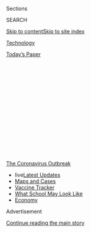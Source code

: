 <div id="app">

<div>

<div>

<div>

<div class="NYTAppHideMasthead css-1q2w90k e1suatyy0">

<div class="section css-ui9rw0 e1suatyy2">

<div class="css-eph4ug er09x8g0">

<div class="css-6n7j50">

</div>

<span class="css-1dv1kvn">Sections</span>

<div class="css-10488qs">

<span class="css-1dv1kvn">SEARCH</span>

</div>

[Skip to content](#site-content)[Skip to site
index](#site-index)

</div>

<div id="masthead-section-label" class="css-1wr3we4 eaxe0e00">

[Technology](https://www.nytimes.com/section/technology)

</div>

<div class="css-10698na e1huz5gh0">

</div>

</div>

<div id="masthead-bar-one" class="section hasLinks css-15hmgas e1csuq9d3">

<div class="css-uqyvli e1csuq9d0">

</div>

<div class="css-1uqjmks e1csuq9d1">

</div>

<div class="css-9e9ivx">

[](https://myaccount.nytimes.com/auth/login?response_type=cookie&client_id=vi)

</div>

<div class="css-1bvtpon e1csuq9d2">

[Today’s
Paper](https://www.nytimes.com/section/todayspaper)

</div>

</div>

</div>

</div>

<div data-aria-hidden="false">

<div id="site-content" data-role="main">

<div>

<div class="css-1aor85t" style="opacity:0.000000001;z-index:-1;visibility:hidden">

<div class="css-1hqnpie">

<div class="css-epjblv">

<span class="css-17xtcya">[Technology](/section/technology)</span><span class="css-x15j1o">|</span><span class="css-fwqvlz">How
the ‘Plandemic’ Movie and Its Falsehoods Spread Widely
Online</span>

</div>

<div class="css-k008qs">

<div class="css-1iwv8en">

<span class="css-18z7m18"></span>

<div>

</div>

</div>

<span class="css-1n6z4y">https://nyti.ms/2zVppXa</span>

<div class="css-1705lsu">

<div class="css-4xjgmj">

<div class="css-4skfbu" data-role="toolbar" data-aria-label="Social Media Share buttons, Save button, and Comments Panel with current comment count" data-testid="share-tools">

  - 
  - 
  - 
  - 
    
    <div class="css-6n7j50">
    
    </div>

  - 
  - 

</div>

</div>

</div>

</div>

</div>

</div>

<div id="NYT_TOP_BANNER_REGION" class="css-13pd83m">

<div>

<div id="styln-prism-menu-1592847958612" class="section interactive-content interactive-size-medium css-1edisqu">

<div class="css-17ih8de interactive-body">

<div id="scroll-container" class="css-1gj85ro">

[<span class="styln-title-wrap"><span class="css-1pje3qr">The
Coronavirus</span><span class="css-1pje3qr">
Outbreak</span></span>](https://www.nytimes.com/news-event/coronavirus?action=click&pgtype=Article&state=default&region=TOP_BANNER&context=storylines_menu)

  - <span class="css-kqxiym" data-emphasize="true">live</span>[Latest
    Updates](https://www.nytimes.com/2020/08/01/world/coronavirus-covid-19.html?action=click&pgtype=Article&state=default&region=TOP_BANNER&context=storylines_menu)
  - [Maps and
    Cases](https://www.nytimes.com/interactive/2020/us/coronavirus-us-cases.html?action=click&pgtype=Article&state=default&region=TOP_BANNER&context=storylines_menu)
  - [Vaccine
    Tracker](https://www.nytimes.com/interactive/2020/science/coronavirus-vaccine-tracker.html?action=click&pgtype=Article&state=default&region=TOP_BANNER&context=storylines_menu)
  - [What School May Look
    Like](https://www.nytimes.com/interactive/2020/07/29/us/schools-reopening-coronavirus.html?action=click&pgtype=Article&state=default&region=TOP_BANNER&context=storylines_menu)
  - [Economy](https://www.nytimes.com/live/2020/07/31/business/stock-market-today-coronavirus?action=click&pgtype=Article&state=default&region=TOP_BANNER&context=storylines_menu)

</div>

</div>

</div>

</div>

</div>

<div id="top-wrapper" class="css-1sy8kpn">

<div id="top-slug" class="css-l9onyx">

Advertisement

</div>

[Continue reading the main
story](#after-top)

<div class="ad top-wrapper" style="text-align:center;height:100%;display:block;min-height:250px">

<div id="top" class="place-ad" data-position="top" data-size-key="top">

</div>

</div>

<div id="after-top">

</div>

</div>

<div id="sponsor-wrapper" class="css-1hyfx7x">

<div id="sponsor-slug" class="css-19vbshk">

Supported by

</div>

[Continue reading the main
story](#after-sponsor)

<div id="sponsor" class="ad sponsor-wrapper" style="text-align:center;height:100%;display:block">

</div>

<div id="after-sponsor">

</div>

</div>

<div class="section meteredContent css-yw67de" name="articleBody" itemprop="articleBody">

<div class="css-1fanzo5 StoryBodyCompanionColumn">

<div class="css-53u6y8">

<div class="css-1vkm6nb ehdk2mb0">

# How the ‘Plandemic’ Movie and Its Falsehoods Spread Widely Online

</div>

</div>

</div>

<div id="plandemic-cumulative" class="section interactive-content interactive-size-scoop css-bvtwvj" data-id="100000007144757">

<div class="css-17ih8de interactive-body" data-sourceid="100000007144757">

<div id="g-cumulative-interactions-box" class="ai2html">

<div id="g-cumulative-interactions-335" class="g-artboard" style="max-width: 335px;max-height: 440px" data-aspect-ratio="0.761" data-min-width="0" data-max-width="599">

<div style="padding: 0 0 131.3433% 0;">

</div>

![](data:image/gif;base64,R0lGODlhCgAKAIAAAB8fHwAAACH5BAEAAAAALAAAAAAKAAoAAAIIhI+py+0PYysAOw==)

<div id="g-ai0-1" class="g-main g-aiAbs" style="top:-0.2273%;left:0.0001%;width:101.194%;">

Interactions on Facebook for popular
videos

</div>

<div id="g-ai0-2" class="g-main g-aiAbs g-aiPointText" style="top:7.779%;margin-top:-7.2px;left:0%;width:139px;">

2.5 million
interactions

</div>

<div id="g-ai0-3" class="g-main g-aiAbs g-aiPointText" style="top:13.5752%;margin-top:-8.7px;left:68.0158%;width:98px;">

“Plandemic”

</div>

<div id="g-ai0-4" class="g-main g-aiAbs g-aiPointText" style="top:24.1427%;margin-top:-7.2px;left:0%;width:39px;">

2.0

</div>

<div id="g-ai0-5" class="g-main g-aiAbs g-aiPointText" style="top:40.279%;margin-top:-7.2px;left:0%;width:39px;">

1.5

</div>

<div id="g-ai0-6" class="g-main g-aiAbs g-aiPointText" style="top:50.9468%;margin-top:-17.2px;right:1.1216%;width:138px;">

Pentagon

“aerial
phenomena”

</div>

<div id="g-ai0-7" class="g-main g-aiAbs g-aiPointText" style="top:56.6427%;margin-top:-7.2px;left:0%;width:39px;">

1.0

</div>

<div id="g-ai0-8" class="g-main g-aiAbs" style="top:66.5909%;left:30.7024%;width:38.209%;">

“The Office”
reunion

</div>

<div id="g-ai0-9" class="g-main g-aiAbs g-aiPointText" style="top:73.0064%;margin-top:-7.2px;left:0%;width:39px;">

0.5

</div>

<div id="g-ai0-10" class="g-main g-aiAbs g-aiPointText" style="top:85.4013%;margin-top:-8.8px;left:39.3591%;width:181px;">

Taylor Swift’s “City of
Lover”

</div>

<div id="g-ai0-11" class="g-main g-aiAbs g-aiPointText" style="top:89.1427%;margin-top:-7.2px;left:0%;width:39px;">

0.0

</div>

<div id="g-ai0-12" class="g-main g-aiAbs g-aiPointText" style="top:95.3246%;margin-top:-14.4px;left:9.8866%;margin-left:-22.5px;width:45px;">

First

post

</div>

<div id="g-ai0-13" class="g-main g-aiAbs g-aiPointText" style="top:95.3246%;margin-top:-14.4px;left:45.7744%;margin-left:-29px;width:58px;">

1
week

after

</div>

<div id="g-ai0-14" class="g-main g-aiAbs g-aiPointText" style="top:95.3246%;margin-top:-14.4px;left:82.4432%;margin-left:-32px;width:64px;">

2
weeks

after

</div>

</div>

<div id="g-cumulative-interactions-600" class="g-artboard" style="width:600px; height:395px;" data-aspect-ratio="1.519" data-min-width="600" data-max-width="719">

<div style="">

</div>

![](data:image/gif;base64,R0lGODlhCgAKAIAAAB8fHwAAACH5BAEAAAAALAAAAAAKAAoAAAIIhI+py+0PYysAOw==)

<div id="g-ai1-1" class="g-main g-aiAbs g-aiPointText" style="top:2.5894%;margin-top:-7.2px;left:0%;width:139px;">

2.5 million
interactions

</div>

<div id="g-ai1-2" class="g-main g-aiAbs g-aiPointText" style="top:9.299%;margin-top:-8.7px;left:57.1422%;width:98px;">

“Plandemic”

</div>

<div id="g-ai1-3" class="g-main g-aiAbs g-aiPointText" style="top:20.8172%;margin-top:-7.2px;left:0%;width:39px;">

2.0

</div>

<div id="g-ai1-4" class="g-main g-aiAbs" style="top:25.8228%;left:52.1664%;width:38.3333%;">

Total interactions on Facebook for recent popular
videos

</div>

<div id="g-ai1-5" class="g-main g-aiAbs g-aiPointText" style="top:39.045%;margin-top:-7.2px;left:0%;width:39px;">

1.5

</div>

<div id="g-ai1-6" class="g-main g-aiAbs g-aiPointText" style="top:57.2729%;margin-top:-7.2px;left:0%;width:39px;">

1.0

</div>

<div id="g-ai1-7" class="g-main g-aiAbs g-aiPointText" style="top:61.9154%;margin-top:-25.6px;left:87.2502%;width:97px;">

Pentagon

“aerial

phenomena”

</div>

<div id="g-ai1-8" class="g-main g-aiAbs g-aiPointText" style="top:71.08%;margin-top:-8.8px;left:23.4755%;width:139px;">

“The Office”
reunion

</div>

<div id="g-ai1-9" class="g-main g-aiAbs g-aiPointText" style="top:75.5008%;margin-top:-7.2px;left:0%;width:39px;">

0.5

</div>

<div id="g-ai1-10" class="g-main g-aiAbs g-aiPointText" style="top:89.3078%;margin-top:-8.8px;right:42.1778%;width:181px;">

Taylor Swift’s “City of
Lover”

</div>

<div id="g-ai1-11" class="g-main g-aiAbs g-aiPointText" style="top:93.4754%;margin-top:-7.2px;left:0%;width:39px;">

0.0

</div>

<div id="g-ai1-12" class="g-main g-aiAbs g-aiPointText" style="top:97.5261%;margin-top:-7.2px;left:6.648%;width:69px;">

First
post

</div>

<div id="g-ai1-13" class="g-main g-aiAbs g-aiPointText" style="top:97.5261%;margin-top:-7.2px;left:39.5481%;width:88px;">

1 week
after

</div>

<div id="g-ai1-14" class="g-main g-aiAbs g-aiPointText" style="top:97.5261%;margin-top:-7.2px;left:72.4481%;width:90px;">

2 weeks
after

</div>

</div>

<div id="g-cumulative-interactions-720" class="g-artboard" style="width:720px; height:468px;" data-aspect-ratio="1.538" data-min-width="720">

<div style="">

</div>

![](data:image/gif;base64,R0lGODlhCgAKAIAAAB8fHwAAACH5BAEAAAAALAAAAAAKAAoAAAIIhI+py+0PYysAOw==)

<div id="g-ai2-1" class="g-main g-aiAbs g-aiPointText" style="top:1.9758%;margin-top:-8.2px;left:0%;width:148px;">

2.5 million
interactions

</div>

<div id="g-ai2-2" class="g-main g-aiAbs g-aiPointText" style="top:8.5999%;margin-top:-9.2px;left:57.4296%;width:104px;">

“Plandemic”

</div>

<div id="g-ai2-3" class="g-main g-aiAbs g-aiPointText" style="top:20.5656%;margin-top:-8.2px;left:0%;width:41px;">

2.0

</div>

<div id="g-ai2-4" class="g-main g-aiAbs" style="top:25.4274%;left:56.0729%;width:33.8889%;">

Total interactions on Facebook for recent popular
videos

</div>

<div id="g-ai2-5" class="g-main g-aiAbs g-aiPointText" style="top:38.728%;margin-top:-8.2px;left:0%;width:41px;">

1.5

</div>

<div id="g-ai2-6" class="g-main g-aiAbs g-aiPointText" style="top:56.8904%;margin-top:-8.2px;left:0%;width:41px;">

1.0

</div>

<div id="g-ai2-7" class="g-main g-aiAbs g-aiPointText" style="top:61.3857%;margin-top:-27.3px;left:87.2358%;width:102px;">

Pentagon

“aerial

phenomena”

</div>

<div id="g-ai2-8" class="g-main g-aiAbs g-aiPointText" style="top:71.2147%;margin-top:-9.3px;left:24.2066%;width:147px;">

“The Office”
reunion

</div>

<div id="g-ai2-9" class="g-main g-aiAbs g-aiPointText" style="top:75.4801%;margin-top:-8.2px;left:0%;width:41px;">

0.5

</div>

<div id="g-ai2-10" class="g-main g-aiAbs g-aiPointText" style="top:89.5908%;margin-top:-9.3px;left:31.1809%;width:193px;">

Taylor Swift’s “City of
Lover”

</div>

<div id="g-ai2-11" class="g-main g-aiAbs g-aiPointText" style="top:93.8562%;margin-top:-8.2px;left:0%;width:41px;">

0.0

</div>

<div id="g-ai2-12" class="g-main g-aiAbs g-aiPointText" style="top:97.916%;margin-top:-8.2px;left:6.7816%;width:73px;">

First
post

</div>

<div id="g-ai2-13" class="g-main g-aiAbs g-aiPointText" style="top:97.916%;margin-top:-8.2px;left:39.6554%;width:93px;">

1 week
after

</div>

<div id="g-ai2-14" class="g-main g-aiAbs g-aiPointText" style="top:97.916%;margin-top:-8.2px;left:72.5292%;width:96px;">

2 weeks after

</div>

</div>

</div>

</div>

Interactions include reactions, likes, shares and comments. Posts for
each video are counted from the first one that contained the video
through May 15 on public groups and pages on Facebook.

Source: CrowdTangle

By The New York Times

</div>

<div class="css-1fanzo5 StoryBodyCompanionColumn">

<div class="css-53u6y8">

Conspiracy theories about the pandemic have gained more traction than
mainstream online events. Here’s how.

<div class="css-1wlr991">

<div class="css-18e8msd">

<div class="css-1lhhykl epjyd6m0">

<div class="css-1baulvz">

By [<span class="css-1baulvz" itemprop="name">Sheera
Frenkel</span>](https://www.nytimes.com/by/sheera-frenkel),
<span class="css-1baulvz" itemprop="name">Ben Decker</span> and
[<span class="css-1baulvz last-byline" itemprop="name">Davey
Alba</span>](https://www.nytimes.com/by/davey-alba)

</div>

</div>

</div>

</div>

-----

There have been plenty of jaw-dropping digital moments during [the
coronavirus
pandemic](https://www.nytimes.com/news-event/coronavirus?action=click&pgtype=Article&state=default&module=styln-coronavirus&variant=show&region=TOP_BANNER&context=storylines_menu).

There was the time this month when Taylor Swift
[announced](https://variety.com/2020/music/news/taylor-swift-city-lover-concert-paris-abc-special-1234601657/)
she would air her “City of Lover” concert on television. The time that
the cast of “[The
Office”](https://www.youtube.com/watch?v=NDjNX3nEfYo)[**](https://www.youtube.com/watch?v=NDjNX3nEfYo)[reunited](https://www.youtube.com/watch?v=NDjNX3nEfYo)
for an 18-minute-long Zoom wedding. And the time last month that the
Pentagon [posted three
videos](https://www.defense.gov/Newsroom/Releases/Release/Article/2165713/statement-by-the-department-of-defense-on-the-release-of-historical-navy-videos/)
that showed unexplained “aerial phenomena.”

Yet none of those went as viral as a 26-minute video called “Plandemic,”
a slickly produced narration that wrongly claimed a shadowy cabal of
elites was using the virus and a potential vaccine to profit and gain
power. The video featured a [discredited scientist, Judy
Mikovits](https://www.nytimes.com/2020/05/09/technology/plandemic-judy-mikovitz-coronavirus-disinformation.html),
who said her research about the harm from vaccines had been buried.

“Plandemic” went online on May 4 when its maker, Mikki Willis, a
little-known film producer, posted it to Facebook, YouTube, Vimeo and a
separate website set up to share the video. For three days, it gathered
steam in Facebook pages dedicated to conspiracy theories and the
anti-vaccine movement, most of which linked to the video hosted on
YouTube. Then it tipped into the mainstream and exploded.

Just over a week after “Plandemic” was released, it had been viewed more
than eight million times on YouTube, Facebook, Twitter and Instagram,
and had generated countless other posts.

</div>

</div>

<div class="css-1fanzo5 StoryBodyCompanionColumn">

<div class="css-53u6y8">

The New York Times focused on the video’s spread on Facebook using data
from CrowdTangle, a tool to analyze interactions across the social
network. (YouTube and Twitter do not make their data as readily
available.) The ascent of “Plandemic” was largely powered by Facebook
groups and pages that shared the YouTube link.

On Facebook, “Plandemic” was liked, commented on or shared nearly 2.5
million times, according to the CrowdTangle data. That far outdid Ms.
Swift’s May 8 announcement about her “City of Lover” concert, which
plateaued at about 110,000 such interactions on Facebook. “The Office”
cast’s Zoom wedding video, which was posted on May 10, reached 618,000
interactions in less than a week. And the Pentagon’s videos, which were
posted on April 27, had one million interactions two weeks after the
first post.

“Plandemic” stormed into people’s Facebook, Twitter and YouTube feeds
even though its claims were widely debunked and the social media
companies vowed to remove the video. Yet it has continued spreading
online, raising questions about how it might damage trust in the medical
community and color people’s views on a coronavirus vaccine.

Mr. Willis, who [has
said](https://www.latimes.com/entertainment-arts/movies/story/2020-05-13/plandemic-coronavirus-documentary-director-mikki-willis-mikovits)
he plans to release a second video, did not respond to a request for
comment.

</div>

</div>

<div class="css-1fanzo5 StoryBodyCompanionColumn">

<div class="css-53u6y8">

Here’s how “Plandemic” went from a niche conspiracy video to a
mainstream phenomenon.

## The QAnon Factor

</div>

</div>

<div class="css-79elbk" data-testid="photoviewer-wrapper">

<div class="css-z3e15g" data-testid="photoviewer-wrapper-hidden">

</div>

<div class="css-1a48zt4 ehw59r15" data-testid="photoviewer-children">

![<span class="css-16f3y1r e13ogyst0" data-aria-hidden="true">Some
“Plandemic” clips have been taken down by Facebook, and these images
may not necessarily reflect how the posts appeared on the social network
when they first went
up.</span>](https://static01.nyt.com/images/2020/05/21/business/21plandemic1/00plandemic1-articleLarge.jpg?quality=75&auto=webp&disable=upscale)

</div>

</div>

<div class="css-1fanzo5 StoryBodyCompanionColumn">

<div class="css-53u6y8">

On the morning of May 5, less than 24 hours after Mr. Willis posted
“Plandemic,” a Facebook group dedicated to QAnon, a right-wing
conspiracy group, posted “Plandemic” to its nearly 25,000 members with
the headline “Exclusive Content, Must
Watch.”

<div id="NYT_MAIN_CONTENT_1_REGION" class="css-9tf9ac">

<div>

<div id="styln-covid-updates-markets" class="section interactive-content interactive-size-medium css-1ftcdic">

<div class="css-17ih8de interactive-body">

<div id="styln-briefing-block">

<div class="briefing-block-header-section">

# [Latest Updates: Economy](https://www.nytimes.com/live/2020/07/31/business/stock-market-today-coronavirus?action=click&pgtype=Article&state=default&region=MAIN_CONTENT_1&context=storylines_live_updates)

</div>

<div class="briefing-block-lb-items">

<div class="briefing-block-update-time">

[31h
ago](https://www.nytimes.com/live/2020/07/31/business/stock-market-today-coronavirus?action=click&pgtype=Article&state=default&region=MAIN_CONTENT_1&context=storylines_live_updates#kodaks-chief-executive-was-given-stock-options-then-the-share-price-spiked-1000-percent)

</div>

<div>

[Kodak’s chief executive was given stock options. Then the share price
spiked 1,000
percent.](https://www.nytimes.com/live/2020/07/31/business/stock-market-today-coronavirus?action=click&pgtype=Article&state=default&region=MAIN_CONTENT_1&context=storylines_live_updates#kodaks-chief-executive-was-given-stock-options-then-the-share-price-spiked-1000-percent)

</div>

<div class="briefing-block-update-time">

[34h
ago](https://www.nytimes.com/live/2020/07/31/business/stock-market-today-coronavirus?action=click&pgtype=Article&state=default&region=MAIN_CONTENT_1&context=storylines_live_updates#fitch-ratings-downgrades-its-outlook-on-us-debt)

</div>

<div>

[Fitch Ratings downgrades its outlook on U.S.
debt.](https://www.nytimes.com/live/2020/07/31/business/stock-market-today-coronavirus?action=click&pgtype=Article&state=default&region=MAIN_CONTENT_1&context=storylines_live_updates#fitch-ratings-downgrades-its-outlook-on-us-debt)

</div>

<div class="briefing-block-update-time">

[41h
ago](https://www.nytimes.com/live/2020/07/31/business/stock-market-today-coronavirus?action=click&pgtype=Article&state=default&region=MAIN_CONTENT_1&context=storylines_live_updates#us-sanctions-more-chinese-officials-over-human-rights-violations-as-tensions-flare)

</div>

<div>

[U.S. sanctions more Chinese officials over human rights violations as
tensions
flare](https://www.nytimes.com/live/2020/07/31/business/stock-market-today-coronavirus?action=click&pgtype=Article&state=default&region=MAIN_CONTENT_1&context=storylines_live_updates#us-sanctions-more-chinese-officials-over-human-rights-violations-as-tensions-flare)

</div>

</div>

<div class="briefing-block-footer">

<div class="briefing-block-footer-meta">

[See more
updates](https://www.nytimes.com/live/2020/07/31/business/stock-market-today-coronavirus?action=click&pgtype=Article&state=default&region=MAIN_CONTENT_1&context=storylines_live_updates)

</div>

<div class="briefing-block-briefinglinks">

<span>More live coverage:</span>
[Global](https://www.nytimes.com/2020/08/01/world/coronavirus-covid-19.html?action=click&pgtype=Article&state=default&region=MAIN_CONTENT_1&context=storylines_live_updates)

</div>

</div>

</div>

</div>

</div>

</div>

</div>

Within days, more than 1,660 people had shared the video to their own
Facebook pages after watching it on the QAnon page, according to
CrowdTangle. The video went from being viewed directly on YouTube to
people linking out to the video on Facebook, Twitter and other social
media channels, fueling its
rise.

</div>

</div>

<div id="plandemic-type" class="section interactive-content interactive-size-scoop css-174j8de" data-id="100000007144954">

<div class="css-17ih8de interactive-body" data-sourceid="100000007144954">

<div id="g-type-box" class="ai2html">

<div id="g-type-335" class="g-artboard" style="max-width: 335px;max-height: 570px" data-aspect-ratio="0.588" data-min-width="0" data-max-width="599">

<div style="padding: 0 0 170.1493% 0;">

</div>

![](data:image/gif;base64,R0lGODlhCgAKAIAAAB8fHwAAACH5BAEAAAAALAAAAAAKAAoAAAIIhI+py+0PYysAOw==)

<div id="g-ai0-1" class="g-main g-aiAbs g-aiPointText" style="top:1.0926%;margin-top:-7.2px;left:12.9323%;width:59px;">

0
posts

</div>

<div id="g-ai0-2" class="g-main g-aiAbs g-aiPointText" style="top:1.0926%;margin-top:-7.2px;left:45.483%;width:53px;">

1,000

</div>

<div id="g-ai0-3" class="g-main g-aiAbs g-aiPointText" style="top:1.0926%;margin-top:-7.2px;left:78.2896%;width:53px;">

2,000

</div>

<div id="g-ai0-4" class="g-main g-aiAbs g-aiPointText" style="top:5.1277%;margin-top:-7.2px;left:2.0418%;width:53px;">

May
4

</div>

<div id="g-ai0-5" class="g-main g-aiAbs g-aiPointText" style="top:7.8537%;margin-top:-8.8px;left:47.7558%;margin-left:-37px;width:74px;">

Statuses

</div>

<div id="g-ai0-6" class="g-main g-aiAbs g-aiPointText" style="top:23.1869%;margin-top:-17.2px;left:71.1121%;margin-left:-37px;width:74px;">

YouTube

videos

</div>

<div id="g-ai0-7" class="g-main g-aiAbs g-aiPointText" style="top:21.619%;margin-top:-7.2px;left:2.0418%;width:53px;">

May
6

</div>

<div id="g-ai0-8" class="g-main g-aiAbs g-aiPointText" style="top:23.187%;margin-top:-17.2px;left:37.4577%;margin-left:-30px;width:60px;">

Other

videos

</div>

<div id="g-ai0-9" class="g-main g-aiAbs g-aiPointText" style="top:39.0817%;margin-top:-8.8px;left:37.5627%;margin-left:-26.5px;width:53px;">

Links

</div>

<div id="g-ai0-10" class="g-main g-aiAbs g-aiPointText" style="top:46.0049%;margin-top:-7.2px;left:2.0418%;width:53px;">

May
9

</div>

<div id="g-ai0-11" class="g-main g-aiAbs g-aiPointText" style="top:54.5203%;margin-top:-8.8px;left:36.0121%;margin-left:-31.5px;width:63px;">

Photos

</div>

<div id="g-ai0-12" class="g-main g-aiAbs g-aiPointText" style="top:62.3207%;margin-top:-7.2px;left:0%;width:60px;">

May
11

</div>

<div id="g-ai0-13" class="g-ai2html-settings g-aiAbs" style="top:62.2807%;left:37.0887%;width:45.3731%;">

“Plandemic” posts per day on Facebook, by type of
post

</div>

<div id="g-ai0-14" class="g-main g-aiAbs g-aiPointText" style="top:74.8712%;margin-top:-8.8px;right:29.8716%;width:115px;">

YouTube
videos

</div>

<div id="g-ai0-15" class="g-main g-aiAbs g-aiPointText" style="top:78.2045%;margin-top:-8.8px;right:35.5432%;width:96px;">

Other
videos

</div>

<div id="g-ai0-16" class="g-main g-aiAbs g-aiPointText" style="top:78.8119%;margin-top:-7.2px;left:0%;width:60px;">

May
13

</div>

<div id="g-ai0-17" class="g-main g-aiAbs g-aiPointText" style="top:81.3625%;margin-top:-8.8px;right:48.6775%;width:52px;">

Links

</div>

<div id="g-ai0-18" class="g-main g-aiAbs g-aiPointText" style="top:84.5203%;margin-top:-8.8px;right:45.394%;width:63px;">

Photos

</div>

<div id="g-ai0-19" class="g-main g-aiAbs g-aiPointText" style="top:87.8537%;margin-top:-8.8px;right:42.4089%;width:73px;">

Statuses

</div>

<div id="g-ai0-20" class="g-main g-aiAbs g-aiPointText" style="top:91.0116%;margin-top:-8.8px;right:34.0507%;width:101px;">

Native
videos

</div>

<div id="g-ai0-21" class="g-main g-aiAbs g-aiPointText" style="top:94.1694%;margin-top:-8.8px;right:38.2298%;width:87px;">

Live
videos

</div>

<div id="g-ai0-22" class="g-main g-aiAbs g-aiPointText" style="top:95.1277%;margin-top:-7.2px;left:0%;width:60px;">

May
15

</div>

</div>

<div id="g-type-600" class="g-artboard" style="width:600px; height:583.000000000001px;" data-aspect-ratio="1.029" data-min-width="600">

<div style="">

</div>

![](data:image/gif;base64,R0lGODlhCgAKAIAAAB8fHwAAACH5BAEAAAAALAAAAAAKAAoAAAIIhI+py+0PYysAOw==)

<div id="g-ai1-1" class="g-main g-aiAbs g-aiPointText" style="top:5.1848%;margin-top:-7.2px;left:0%;width:83px;">

2,500
posts

</div>

<div id="g-ai1-2" class="g-main g-aiAbs g-aiPointText" style="top:23.1952%;margin-top:-7.2px;left:0%;width:53px;">

2,000

</div>

<div id="g-ai1-3" class="g-ai2html-settings g-aiAbs" style="top:28.3019%;left:55.2617%;width:39%;">

“Plandemic” posts per day on Facebook, by type of
post

</div>

<div id="g-ai1-4" class="g-main g-aiAbs g-aiPointText" style="top:38.2789%;margin-top:-17.2px;left:28.6127%;margin-left:-37px;width:74px;">

YouTube

videos

</div>

<div id="g-ai1-5" class="g-main g-aiAbs g-aiPointText" style="top:41.2055%;margin-top:-7.2px;left:0%;width:53px;">

1,500

</div>

<div id="g-ai1-6" class="g-main g-aiAbs g-aiPointText" style="top:59.2158%;margin-top:-7.2px;left:0%;width:53px;">

1,000

</div>

<div id="g-ai1-7" class="g-main g-aiAbs g-aiPointText" style="top:61.8809%;margin-top:-8.8px;left:38.8248%;margin-left:-26.5px;width:53px;">

Links

</div>

<div id="g-ai1-8" class="g-main g-aiAbs g-aiPointText" style="top:72.9272%;margin-top:-17.2px;left:28.4973%;margin-left:-30px;width:60px;">

Other

videos

</div>

<div id="g-ai1-9" class="g-main g-aiAbs g-aiPointText" style="top:77.3976%;margin-top:-7.2px;left:1.71%;width:43px;">

500

</div>

<div id="g-ai1-10" class="g-main g-aiAbs g-aiPointText" style="transform: matrix(0.9557,-0.2942,0.2942,0.9557,0,0);transform-origin: 50% 55.7039409552987%;-webkit-transform: matrix(0.9557,-0.2942,0.2942,0.9557,0,0);-webkit-transform-origin: 50% 55.7039409552987%;-ms-transform: matrix(0.9557,-0.2942,0.2942,0.9557,0,0);-ms-transform-origin: 50% 55.7039409552987%;top:83.4933%;margin-top:-8.8px;left:38.1207%;margin-left:-31.5px;width:63px;">

Photos

</div>

<div id="g-ai1-11" class="g-main g-aiAbs g-aiPointText" style="transform: matrix(0.9943,-0.1069,0.1069,0.9943,0,0);transform-origin: 50% 55.7039409552987%;-webkit-transform: matrix(0.9943,-0.1069,0.1069,0.9943,0,0);-webkit-transform-origin: 50% 55.7039409552987%;-ms-transform: matrix(0.9943,-0.1069,0.1069,0.9943,0,0);-ms-transform-origin: 50% 55.7039409552987%;top:89.8398%;margin-top:-8.8px;left:35.3534%;margin-left:-37px;width:74px;">

Statuses

</div>

<div id="g-ai1-12" class="g-main g-aiAbs g-aiPointText" style="top:93.9564%;margin-top:-8.8px;left:34.651%;margin-left:-50.5px;width:101px;">

Native
videos

</div>

<div id="g-ai1-13" class="g-main g-aiAbs g-aiPointText" style="top:95.4079%;margin-top:-7.2px;left:3.99%;width:29px;">

0

</div>

<div id="g-ai1-14" class="g-main g-aiAbs g-aiPointText" style="top:97.0439%;margin-top:-8.8px;left:32.1543%;width:81px;">

Live
video

</div>

<div id="g-ai1-15" class="g-main g-aiAbs g-aiPointText" style="top:98.3238%;margin-top:-7.2px;left:7.307%;width:53px;">

May
4

</div>

<div id="g-ai1-16" class="g-main g-aiAbs g-aiPointText" style="top:98.3238%;margin-top:-7.2px;left:22.9737%;width:53px;">

May
6

</div>

<div id="g-ai1-17" class="g-main g-aiAbs g-aiPointText" style="top:98.3238%;margin-top:-7.2px;left:46.1403%;width:53px;">

May
9

</div>

<div id="g-ai1-18" class="g-main g-aiAbs g-aiPointText" style="top:98.3238%;margin-top:-7.2px;left:60.7002%;width:60px;">

May
11

</div>

<div id="g-ai1-19" class="g-main g-aiAbs g-aiPointText" style="top:98.3238%;margin-top:-7.2px;left:76.0336%;width:60px;">

May
13

</div>

<div id="g-ai1-20" class="g-main g-aiAbs g-aiPointText" style="top:98.3238%;margin-top:-7.2px;left:92.482%;width:60px;">

May 15

</div>

</div>

</div>

</div>

The live video category includes posts with completed and scheduled live
videos. Posts are counted from the first one that contained the video
through May 15 on public groups and pages on Facebook.

Source: CrowdTangle

By The New York
Times

</div>

<div class="css-1fanzo5 StoryBodyCompanionColumn">

<div class="css-53u6y8">

## A Doctor’s Endorsement

</div>

</div>

<div class="css-79elbk" data-testid="photoviewer-wrapper">

<div class="css-z3e15g" data-testid="photoviewer-wrapper-hidden">

</div>

<div class="css-1a48zt4 ehw59r15" data-testid="photoviewer-children">

<div class="css-1xdhyk6 erfvjey0">

<span class="css-1ly73wi e1tej78p0">Image</span>

<div class="css-zjzyr8">

<div data-testid="lazyimage-container" style="height:396.97777777777776px">

</div>

</div>

</div>

</div>

</div>

<div class="css-1fanzo5 StoryBodyCompanionColumn">

<div class="css-53u6y8">

On the afternoon of May 5, Dr. Christiane Northrup, a women’s health
physician, shared “Plandemic” with her nearly half a million Facebook
followers. Dr. Northrup, who had developed a following from her
appearances as a medical expert on “Oprah,” had previously expressed
misgivings about vaccines.

Her status as a celebrity doctor made her endorsement of “Plandemic”
powerful. After Dr. Northrup shared the video, more than 1,000 people
also shared it, many of them to groups that oppose mandatory
vaccinations, according to an analysis by The Times. She did not respond
to a request for
comment.

## Reopen America’s Move

</div>

</div>

<div class="css-79elbk" data-testid="photoviewer-wrapper">

<div class="css-z3e15g" data-testid="photoviewer-wrapper-hidden">

</div>

<div class="css-1a48zt4 ehw59r15" data-testid="photoviewer-children">

<div class="css-1xdhyk6 erfvjey0">

<span class="css-1ly73wi e1tej78p0">Image</span>

<div class="css-zjzyr8">

<div data-testid="lazyimage-container" style="height:509.7555555555556px">

</div>

</div>

</div>

</div>

</div>

<div class="css-1fanzo5 StoryBodyCompanionColumn">

<div class="css-53u6y8">

By the evening of May 5, “Plandemic” had popped up on a large-scale
political page on Facebook.

The page was for Reopen Alabama, which has over 36,000 members and was
part of the movement by Americans [who wanted to lift shelter-in-place
orders](https://www.nytimes.com/2020/04/21/us/politics/coronavirus-protests-trump.html).
Once the video appeared on that page, which was linked to dozens of
other Reopen America groups, it quickly began spreading to the pages of
those other groups in a kind of forceful multiplier effect.

The Facebook user who posted “Plandemic” to the Reopen Alabama page did
not respond to a request for
comment.

## The M.M.A. Fighter

</div>

</div>

<div class="css-79elbk" data-testid="photoviewer-wrapper">

<div class="css-z3e15g" data-testid="photoviewer-wrapper-hidden">

</div>

<div class="css-1a48zt4 ehw59r15" data-testid="photoviewer-children">

<div class="css-1xdhyk6 erfvjey0">

<span class="css-1ly73wi e1tej78p0">Image</span>

<div class="css-zjzyr8">

<div data-testid="lazyimage-container" style="height:453.6888888888889px">

</div>

</div>

</div>

</div>

</div>

<div class="css-1fanzo5 StoryBodyCompanionColumn">

<div class="css-53u6y8">

That same night, Nick Catone, a professional mixed martial arts fighter,
also shared “Plandemic” on his Facebook page. Mr. Catone, 38, with
nearly 70,000 followers on Facebook, has been an anti-vaccine activist
since the death of his nearly 2-year-old son in 2017. Mr. Catone, who
did not respond to a request for comment, has publicly blamed vaccines
for his son’s death.

More than 2,000 people quickly liked Mr. Catone’s post about
“Plandemic,” which he exhorted people to watch before it was taken
down. His post was one of the first by a public figure who had no
special medical
expertise.

## The Politician’s Post

</div>

</div>

<div class="css-79elbk" data-testid="photoviewer-wrapper">

<div class="css-z3e15g" data-testid="photoviewer-wrapper-hidden">

</div>

<div class="css-1a48zt4 ehw59r15" data-testid="photoviewer-children">

<div class="css-1xdhyk6 erfvjey0">

<span class="css-1ly73wi e1tej78p0">Image</span>

<div class="css-zjzyr8">

<div data-testid="lazyimage-container" style="height:464.6444444444445px">

</div>

</div>

</div>

</div>

</div>

<div class="css-1fanzo5 StoryBodyCompanionColumn">

<div class="css-53u6y8">

Two days after “Plandemic” went online, it came to the attention of
Melissa Ackison, who lost in the Republican primary for Ohio’s 26th
District Senate seat last month.

</div>

</div>

<div class="css-1fanzo5 StoryBodyCompanionColumn">

<div class="css-53u6y8">

On May 6, Ms. Ackison, 41, an anti-Obamacare campaigner, posted the
video and told her 20,000 followers on Facebook, “If you watch ANYTHING
on my page, it needs to be this.”

Her post spread the video to a broader political audience, which then
shared it among conservative groups and other Republican campaign pages.

“I knew when I shared that video that people would watch,” Ms. Ackison
said. “People know me as a person who is skeptical of what the
mainstream media narrative is telling
them.”

## Mainstream Media’s Tipping Point

</div>

</div>

<div class="css-79elbk" data-testid="photoviewer-wrapper">

<div class="css-z3e15g" data-testid="photoviewer-wrapper-hidden">

</div>

<div class="css-1a48zt4 ehw59r15" data-testid="photoviewer-children">

<div class="css-1xdhyk6 erfvjey0">

<span class="css-1ly73wi e1tej78p0">Image</span>

<div class="css-zjzyr8">

<div data-testid="lazyimage-container" style="height:408.5777777777778px">

</div>

</div>

</div>

</div>

</div>

<div class="css-1fanzo5 StoryBodyCompanionColumn">

<div class="css-53u6y8">

BuzzFeed wrote [an
article](https://www.buzzfeednews.com/article/janelytvynenko/coronavirus-plandemic-viral-harmful-fauci-mikovits?utm_source=dynamic&utm_campaign=bffbbuzzfeedscience&ref=bffbbuzzfeedscience&fbclid=IwAR1n7O_S9Y3xabxOgcn2-KRQPWBWUsO5GgR3WmZp-JQhRIFBRtXCg-fn1uY)
on May 7 about “Plandemic” and its falsehoods, in one of the first signs
that the mainstream news media had noticed the video. The article was
shared on 63 Facebook pages, including the page of [Occupy
Democrats](https://www.nytimes.com/2020/05/18/us/politics/occupy-democrats-facebook.html),
a popular left-wing group, according to The Times’s analysis.

“‘Plandemic’ is a part of a larger narrative of conspiracy theories and
disinformation reporters have been highlighting since the pandemic
began,” Jane Lytvynenko, who reported on the video for BuzzFeed, said in
an email. “Its popularity shows how vital it is to keep reporting on
false and misleading information and take online events as seriously as
offline ones.”

After BuzzFeed published its piece, the tenor of comments and shares
around “Plandemic” shifted. More people began to fact-check and debunk
the video.

</div>

</div>

<div class="css-1fanzo5 StoryBodyCompanionColumn">

<div class="css-53u6y8">

That same day, YouTube and Facebook removed “Plandemic” for violating
their misinformation policies. By then, the video was fully in the
mainstream.

</div>

</div>

<div>

</div>

</div>

<div>

</div>

<div>

</div>

<div>

</div>

<div>

<div id="bottom-wrapper" class="css-1ede5it">

<div id="bottom-slug" class="css-l9onyx">

Advertisement

</div>

[Continue reading the main
story](#after-bottom)

<div id="bottom" class="ad bottom-wrapper" style="text-align:center;height:100%;display:block;min-height:90px">

</div>

<div id="after-bottom">

</div>

</div>

</div>

</div>

</div>

## Site Index

<div>

</div>

## Site Information Navigation

  - [© <span>2020</span> <span>The New York Times
    Company</span>](https://help.nytimes.com/hc/en-us/articles/115014792127-Copyright-notice)

<!-- end list -->

  - [NYTCo](https://www.nytco.com/)
  - [Contact
    Us](https://help.nytimes.com/hc/en-us/articles/115015385887-Contact-Us)
  - [Work with us](https://www.nytco.com/careers/)
  - [Advertise](https://nytmediakit.com/)
  - [T Brand Studio](http://www.tbrandstudio.com/)
  - [Your Ad
    Choices](https://www.nytimes.com/privacy/cookie-policy#how-do-i-manage-trackers)
  - [Privacy](https://www.nytimes.com/privacy)
  - [Terms of
    Service](https://help.nytimes.com/hc/en-us/articles/115014893428-Terms-of-service)
  - [Terms of
    Sale](https://help.nytimes.com/hc/en-us/articles/115014893968-Terms-of-sale)
  - [Site
    Map](https://spiderbites.nytimes.com)
  - [Help](https://help.nytimes.com/hc/en-us)
  - [Subscriptions](https://www.nytimes.com/subscription?campaignId=37WXW)

</div>

</div>

</div>

</div>
